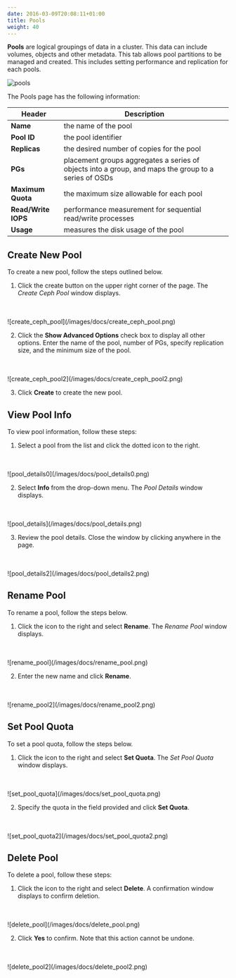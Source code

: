 ```yaml
---
date: 2016-03-09T20:08:11+01:00
title: Pools
weight: 40
---
```


**Pools** are logical groupings of data in a cluster. This data can include volumes, objects and other metadata. This tab allows pool partitions to be managed and created. This includes setting performance and replication for each pools.

![pools](/images/docs/pools.png)

The Pools page has the following information:

| Header            | Description                                                                                          |
|-------------------|------------------------------------------------------------------------------------------------------|
| **Name**            | the name of the pool                                                                                 |
| **Pool ID**         | the pool identifier                                                                                  |
| **Replicas**        | the desired number of copies for the pool                                                            |
| **PGs**             | placement groups aggregates a series of objects into a group, and maps the group to a series of OSDs |
| **Maximum Quota**   | the maximum size allowable for each pool                                                             |
| **Read/Write IOPS** | performance measurement for sequential read/write processes                                          |
| **Usage**           | measures the disk usage of the pool                                                                  |

## Create New Pool

To create a new pool, follow the steps outlined below.

1. Click the create button on the upper right corner of the page. The *Create Ceph Pool* window displays.
<br />
<br />
    ![create_ceph_pool](/images/docs/create_ceph_pool.png)

2. Click the **Show Advanced Options** check box to display all other options. Enter the name of the pool, number of PGs, specify replication size, and the minimum size of the pool.
<br />
<br />
    ![create_ceph_pool2](/images/docs/create_ceph_pool2.png)

3. Click **Create** to create the new pool.

## View Pool Info

To view pool information, follow these steps:

1. Select a pool from the list and click the dotted icon to the right.
<br />
<br />
    ![pool_details0](/images/docs/pool_details0.png)

2. Select **Info** from the drop-down menu. The *Pool Details* window displays.
<br />
<br />
    ![pool_details](/images/docs/pool_details.png)

3.  Review the pool details. Close the window by clicking anywhere in the page.
<br />
<br />
    ![pool_details2](/images/docs/pool_details2.png)

## Rename Pool

To rename a pool, follow the steps below.

1. Click the icon to the right and select **Rename**. The *Rename Pool* window displays.
<br />
<br />
    ![rename_pool](/images/docs/rename_pool.png)

2. Enter the new name and click **Rename**.
<br />
<br />
    ![rename_pool2](/images/docs/rename_pool2.png)

## Set Pool Quota

To set a pool quota, follow the steps below.

1. Click the icon to the right and select **Set Quota**. The *Set Pool Quota* window displays.
<br />
<br />
    ![set_pool_quota](/images/docs/set_pool_quota.png)

2. Specify the quota in the field provided and click **Set Quota**.
<br />
<br />
    ![set_pool_quota2](/images/docs/set_pool_quota2.png)

## Delete Pool

To delete a pool, follow these steps:

1. Click the icon to the right and select **Delete**. A confirmation window displays to confirm deletion.
<br />
<br />
    ![delete_pool](/images/docs/delete_pool.png)

2. Click **Yes** to confirm. Note that this action cannot be undone.
<br />
<br />
    ![delete_pool2](/images/docs/delete_pool2.png)
